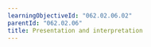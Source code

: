 ```yaml
---
learningObjectiveId: "062.02.06.02"
parentId: "062.02.06"
title: Presentation and interpretation
---
```

